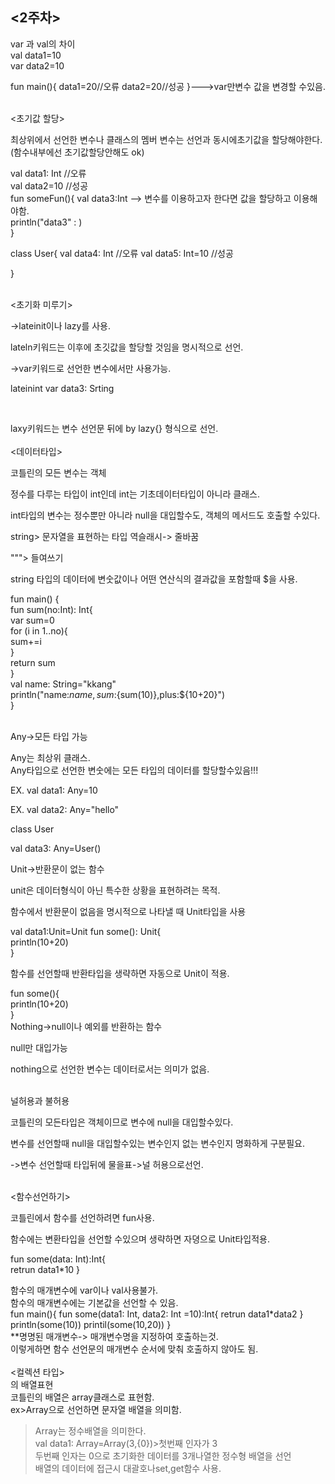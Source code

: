 <2주차>   
----------------------------------   
var 과 val의 차이   
val data1=10   
var data2=10

fun main(){
    data1=20//오류
    data2=20//성공
}--->var만변수 값을 변경할 수있음.   

<br>
<초기값 할당>   

최상위에서 선언한 변수나 클래스의 멤버 변수는 선언과 동시에초기값을 할당해야한다. (함수내부에선 초기값할당안해도 ok)   
   
val data1: Int  //오류   
val data2=10  //성공   
fun someFun(){
    val data3:Int --> 변수를 이용하고자 한다면 값을 할당하고 이용해야함.  
    println("data3" :  )   
}   

class User{
    val data4: Int  //오류
    val data5: Int=10  //성공   

}

<br>
<초기화 미루기>   

->lateinit이나 lazy를 사용.   

lateln키워드는 이후에 초깃값을 할당할 것임을 명시적으로 선언.   

->var키워드로 선언한 변수에서만 사용가능.   

lateinint var data3: Srting   

<br>
<lazy>   

laxy키워드는 변수 선언문 뒤에 by lazy{} 형식으로 선언.
<br>
<br>
<데이터타입>   

코틀린의 모든 변수는 객체   

정수를 다루는 타입이 int인데 int는 기초데이터타입이 아니라 클래스.   

int타입의 변수는 정수뿐만 아니라 null을 대입할수도, 객체의 메서드도 호출할 수있다.   

string> 문자열을 표현하는 타입 역슬래시-> 줄바꿈   

"""> 들여쓰기   

string 타입의 데이터에 변숫값이나 어떤 연산식의 결과값을 포함할때 $을 사용.   

fun main() {   
    fun sum(no:Int): Int{   
        var sum=0   
        for (i in 1..no){   
            sum+=i   
        }   
        return sum   
    }   
    val name: String="kkang"   
    println("name:$name, sum:${sum(10)},plus:${10+20}")   
}   

<br>
Any->모든 타입 가능    

Any는 최상위 클래스.    
Any타입으로 선언한 변숫에는 모든 타입의 데이터를 할당할수있음!!!   

EX. val data1: Any=10   

EX. val data2: Any="hello"   

class User   

val data3: Any=User()    

Unit->반환문이 없는 함수   

unit은 데이터형식이 아닌 특수한 상황을 표현하려는 목적.   

함수에서 반환문이 없음을 명시적으로 나타낼 때 Unit타입을 사용   

val data1:Unit=Unit
fun some(): Unit{   
    println(10+20)   
}   

함수를 선언할때 반환타입을 생략하면 자동으로 Unit이 적용.    

fun some(){   
    println(10+20)   
}   
Nothing->null이나 예외를 반환하는 함수   

null만 대입가능   

nothing으로 선언한 변수는 데이터로서는 의미가 없음.   

<br>
널허용과 불허용   

코틀린의 모든타입은 객체이므로 변수에 null을 대입할수있다.    

변수를 선언할때 null을 대입할수있는 변수인지 없는 변수인지 명화하게 구분필요.   

->변수 선언할때 타입뒤에 물을표->널 허용으로선언.   


<br>
<함수선언하기>   

코틀린에서 함수를 선언하려면 fun사용.   

함수에는 변환타입을 선언할 수있으며 생략하면 자뎡으로 Unit타입적용.   

fun some(data: Int):Int{   
    retrun data1*10
}   

함수의 매개변수에 var이나 val사용불가.   
함수의 매개변수에는 기본값을 선언할 수 있음.   
fun main(){
    fun some(data1: Int, data2: Int =10):Int{
        retrun data1*data2
    }
    println(some(10))
    printil(some(10,20))
}   
**명명된 매개변수-> 매개변수명을 지정하여 호출하는것.   
이렇게하면 함수 선언문의 매개변수 순서에 맞춰 호출하지 않아도 됨.   
<br>
<컬렉션 타입>   
<Array>의 배열표현   
코틀린의 배열은 array클래스로 표현함.   
ex>Array<string>으로 선언하면 문자열 배열을 의미함.    
>Array<Int>는 정수배열을 의미한다.    
val data1: Array<Int>=Array(3,{0})>첫번째 인자가 3   
두번째 인자는 0으로 초기화한 데이터를 3개나열한 정수형 배열을 선언   
배열의 데이터에 접근시 대괄호나set,get함수 사용.   
